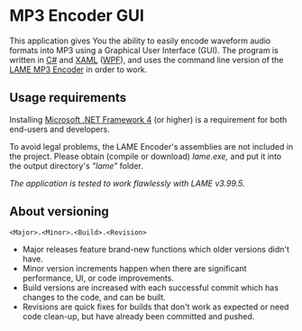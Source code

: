 # MP3 Encoder GUI
This application gives You the ability to easily encode waveform audio formats into MP3 using a Graphical User Interface (GUI).
The program is written in [C#][] and [XAML][] ([WPF][]), and uses the command line version of the [LAME MP3 Encoder][] in order to work.

[C#]: http://wikipedia.org/wiki/C_Sharp_%28programming_language%29
[XAML]: http://wikipedia.org/wiki/XAML
[WPF]: http://wikipedia.org/wiki/Windows_Presentation_Foundation
[LAME MP3 Encoder]: http://lame.sourceforge.net/

## Usage requirements
Installing [Microsoft .NET Framework 4][] (or higher) is a requirement for both end-users and developers.

To avoid legal problems, the LAME Encoder's assemblies are not included in the project.
Please obtain (compile or download) _lame.exe,_ and put it into the output directory's _"lame"_ folder.

_The application is tested to work flawlessly with LAME v3.99.5._

[Microsoft .NET Framework 4]: http://www.microsoft.com/download/details.aspx?id=17851

## About versioning
    <Major>.<Minor>.<Build>.<Revision>

  * Major releases feature brand-new functions which older versions didn't have.
  * Minor version increments happen when there are significant performance, UI, or code improvements.
  * Build versions are increased with each successful commit which has changes to the code, and can be built.
  * Revisions are quick fixes for builds that don't work as expected or need code clean-up, but have already been committed and pushed.
